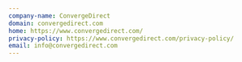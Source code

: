 ```yaml
---
company-name: ConvergeDirect
domain: convergedirect.com
home: https://www.convergedirect.com/
privacy-policy: https://www.convergedirect.com/privacy-policy/
email: info@convergedirect.com
---
```




